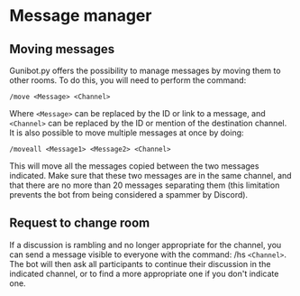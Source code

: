 # **Message manager**

## **Moving messages**

Gunibot.py offers the possibility to manage messages by moving them to other rooms. To do this, you will need to perform the command:

`/move <Message> <Channel>`

Where `<Message>` can be replaced by the ID or link to a message, and `<Channel>` can be replaced by the ID or mention of the destination channel. It is also possible to move multiple messages at once by doing:

`/moveall <Message1> <Message2> <Channel>`

This will move all the messages copied between the two messages indicated. Make sure that these two messages are in the same channel, and that there are no more than 20 messages separating them (this limitation prevents the bot from being considered a spammer by Discord).

## **Request to change room**

If a discussion is rambling and no longer appropriate for the channel, you can send a message visible to everyone with the command: /hs `<Channel>`. The bot will then ask all participants to continue their discussion in the indicated channel, or to find a more appropriate one if you don't indicate one.
